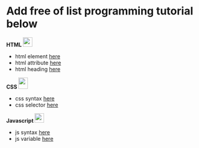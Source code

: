 # Add free of list programming tutorial below

**HTML <img src="https://www.w3.org/html/logo/badge/html5-badge-h-solo.png" width="25" height="25" />**
- html element [here](https://www.w3schools.com/html/html_elements.asp)
- html attribute [here](https://www.w3schools.com/html/html_attributes.asp)
- html heading [here](https://www.w3schools.com/html/html_headings.asp)

**CSS <img src="https://upload.wikimedia.org/wikipedia/commons/thumb/d/d5/CSS3_logo_and_wordmark.svg/1200px-CSS3_logo_and_wordmark.svg.png" width="25" height="30" />**
- css syntax [here](https://www.w3schools.com/css/css_syntax.asp)
- css selector [here](https://www.w3schools.com/css/css_selectors.asp)

**Javascript <img src="https://i0.wp.com/theicom.org/wp-content/uploads/2016/03/js-logo.png" width="25" height="25"/>**
- js syntax [here](https://www.w3schools.com/js/js_syntax.asp)
- js variable [here](https://www.w3schools.com/js/js_variables.asp)
